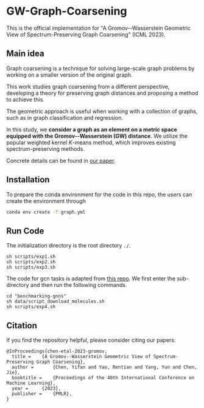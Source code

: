 # GW-Graph-Coarsening

This is the official implementation for "A Gromov--Wasserstein Geometric View of Spectrum-Preserving Graph Coarsening" (ICML 2023).

## Main idea

Graph coarsening is a technique for solving large-scale graph problems by working on a smaller version of the original graph. 

This work studies graph coarsening from a different perspective, developing a theory for preserving graph distances and proposing a method to achieve this. 

The geometric approach is useful when working with a collection of graphs, such as in graph classification and regression. 

In this study, we **consider a graph as an element on a metric space equipped with the Gromov--Wasserstein (GW) distance**. We utilize the popular weighted kernel $K$-means method, which improves existing spectrum-preserving methods. 

Concrete details can be found in [our paper](https://proceedings.mlr.press/v202/chen23ak.html).


## Installation

To prepare the conda environment for the code in this repo, the users can create the environment through
```sh
conda env create -f graph.yml
```

## Run Code

The initialization directory is the root directory `./`.

```
sh scripts/exp1.sh
sh scripts/exp2.sh
sh scripts/exp3.sh
```

The code for gcn tasks is adapted from [this repo](https://github.com/graphdeeplearning/benchmarking-gnns). We first enter the sub-directory and then run the following commands.

```
cd "benchmarking-gnns"
sh data/script_download_molecules.sh
sh scripts/exp4.sh
```

## Citation

If you find the repository helpful, please consider citing our papers:

```
@InProceedings{chen-etal-2023-gromov,
  title = 	 {A Gromov--Wasserstein Geometric View of Spectrum-Preserving Graph Coarsening},
  author =       {Chen, Yifan and Yao, Rentian and Yang, Yun and Chen, Jie},
  booktitle = 	 {Proceedings of the 40th International Conference on Machine Learning},
  year = 	 {2023},
  publisher =    {PMLR},
}
```
